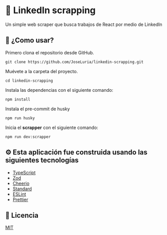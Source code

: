 # 🤖 LinkedIn scrapping

Un simple web scraper que busca trabajos de React por medio de LinkedIn

## 🚀 ¿Como usar?

Primero clona el repositorio desde GitHub.

```shell
git clone https://github.com/JoseLuria/linkedin-scrapping.git
```

Muévete a la carpeta del proyecto.

```shell
cd linkedin-scrapping
```

Instala las dependencias con el siguiente comando:

```shell
npm install
```

Instala el pre-commit de husky

```shell
npm run husky
```

Inicia el **scrapper** con el siguiente comando:

```shell
npm run dev:scrapper
```

## ⚙️ Esta aplicación fue construida usando las siguientes tecnologías

- [TypeScript](https://www.npmjs.com/package/typescript)
- [Zod](https://www.npmjs.com/package/zod)
- [Cheerio](https://www.npmjs.com/package/cheerio)
- [Standard](https://www.npmjs.com/package/ts-standard)
- [ESLint](https://www.npmjs.com/package/eslint)
- [Prettier](https://www.npmjs.com/package/prettier)

## 📄 Licencia

[MIT](https://opensource.org/licenses/MIT)

